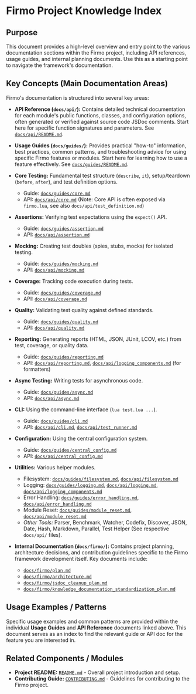 # Firmo Project Knowledge Index

## Purpose

This document provides a high-level overview and entry point to the various documentation sections within the Firmo project, including API references, usage guides, and internal planning documents. Use this as a starting point to navigate the framework's documentation.

## Key Concepts (Main Documentation Areas)

Firmo's documentation is structured into several key areas:

-   **API Reference (`docs/api/`):** Contains detailed technical documentation for each module's public functions, classes, and configuration options, often generated or verified against source code JSDoc comments. Start here for specific function signatures and parameters. See [`docs/api/README.md`](../api/README.md).

-   **Usage Guides (`docs/guides/`):** Provides practical "how-to" information, best practices, common patterns, and troubleshooting advice for using specific Firmo features or modules. Start here for learning how to use a feature effectively. See [`docs/guides/README.md`](../guides/README.md).

-   **Core Testing:** Fundamental test structure (`describe`, `it`), setup/teardown (`before`, `after`), and test definition options.
    -   Guide: [`docs/guides/core.md`](../guides/core.md)
    -   API: [`docs/api/core.md`](../api/core.md) (Note: Core API is often exposed via `firmo.lua`, see also `docs/api/test_definition.md`)

-   **Assertions:** Verifying test expectations using the `expect()` API.
    -   Guide: [`docs/guides/assertion.md`](../guides/assertion.md)
    -   API: [`docs/api/assertion.md`](../api/assertion.md)

-   **Mocking:** Creating test doubles (spies, stubs, mocks) for isolated testing.
    -   Guide: [`docs/guides/mocking.md`](../guides/mocking.md)
    -   API: [`docs/api/mocking.md`](../api/mocking.md)

-   **Coverage:** Tracking code execution during tests.
    -   Guide: [`docs/guides/coverage.md`](../guides/coverage.md)
    -   API: [`docs/api/coverage.md`](../api/coverage.md)

-   **Quality:** Validating test quality against defined standards.
    -   Guide: [`docs/guides/quality.md`](../guides/quality.md)
    -   API: [`docs/api/quality.md`](../api/quality.md)

-   **Reporting:** Generating reports (HTML, JSON, JUnit, LCOV, etc.) from test, coverage, or quality data.
    -   Guide: [`docs/guides/reporting.md`](../guides/reporting.md)
    -   API: [`docs/api/reporting.md`](../api/reporting.md), [`docs/api/logging_components.md`](../api/logging_components.md) (for formatters)

-   **Async Testing:** Writing tests for asynchronous code.
    -   Guide: [`docs/guides/async.md`](../guides/async.md)
    -   API: [`docs/api/async.md`](../api/async.md)

-   **CLI:** Using the command-line interface (`lua test.lua ...`).
    -   Guide: [`docs/guides/cli.md`](../guides/cli.md)
    -   API: [`docs/api/cli.md`](../api/cli.md), [`docs/api/test_runner.md`](../api/test_runner.md)

-   **Configuration:** Using the central configuration system.
    -   Guide: [`docs/guides/central_config.md`](../guides/central_config.md)
    -   API: [`docs/api/central_config.md`](../api/central_config.md)

-   **Utilities:** Various helper modules.
    -   Filesystem: [`docs/guides/filesystem.md`](../guides/filesystem.md), [`docs/api/filesystem.md`](../api/filesystem.md)
    -   Logging: [`docs/guides/logging.md`](../guides/logging.md), [`docs/api/logging.md`](../api/logging.md), [`docs/api/logging_components.md`](../api/logging_components.md)
    -   Error Handling: [`docs/guides/error_handling.md`](../guides/error_handling.md), [`docs/api/error_handling.md`](../api/error_handling.md)
    -   Module Reset: [`docs/guides/module_reset.md`](../guides/module_reset.md), [`docs/api/module_reset.md`](../api/module_reset.md)
    -   *Other Tools:* Parser, Benchmark, Watcher, Codefix, Discover, JSON, Date, Hash, Markdown, Parallel, Test Helper (See respective `docs/api/` files).

-   **Internal Documentation (`docs/firmo/`):** Contains project planning, architecture decisions, and contribution guidelines specific to the Firmo framework development itself. Key documents include:
    -   [`docs/firmo/plan.md`](plan.md)
    -   [`docs/firmo/architecture.md`](architecture.md)
    -   [`docs/firmo/jsdoc_cleanup_plan.md`](jsdoc_cleanup_plan.md)
    -   [`docs/firmo/knowledge_documentation_standardization_plan.md`](knowledge_documentation_standardization_plan.md)

## Usage Examples / Patterns

Specific usage examples and common patterns are provided within the individual **Usage Guides** and **API Reference** documents linked above. This document serves as an index to find the relevant guide or API doc for the feature you are interested in.

## Related Components / Modules

-   **Project README:** [`README.md`](../../README.md) - Overall project introduction and setup.
-   **Contributing Guide:** [`CONTRIBUTING.md`](../../CONTRIBUTING.md) - Guidelines for contributing to the Firmo project.

